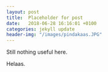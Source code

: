 ```yaml
---
layout: post
title:  Placeholder for post
date:   2018-06-28 16:16:01 +0100
categories: jekyll update
header-img: "/images/pindakaas.JPG"
---
```


Still nothing useful here. 

Helaas.